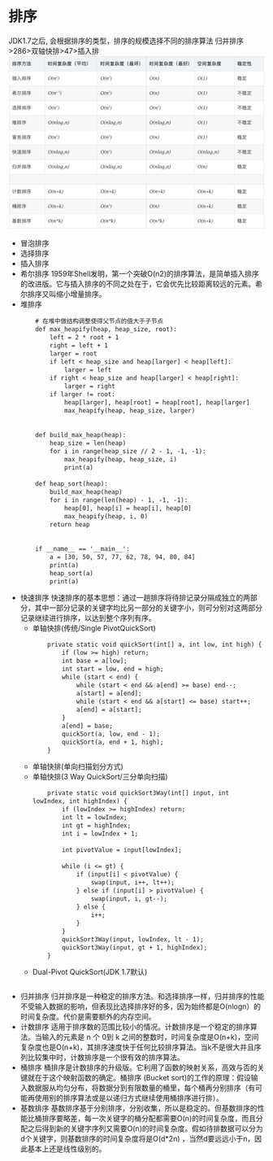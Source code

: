 # 排序
JDK1.7之后, 会根据排序的类型，排序的规模选择不同的排序算法
归并排序>286>双轴快排>47>插入排
![排序](./sort.png)
- 冒泡排序
- 选择排序
- 插入排序
- 希尔排序
    1959年Shell发明，第一个突破O(n2)的排序算法，是简单插入排序的改进版。它与插入排序的不同之处在于，它会优先比较距离较远的元素。希尔排序又叫缩小增量排序。
- 堆排序
    ```
        # 在堆中做结构调整使得父节点的值大于子节点
        def max_heapify(heap, heap_size, root):
            left = 2 * root + 1
            right = left + 1
            larger = root
            if left < heap_size and heap[larger] < heap[left]:
                larger = left
            if right < heap_size and heap[larger] < heap[right]:
                larger = right
            if larger != root:
                heap[larger], heap[root] = heap[root], heap[larger]
                max_heapify(heap, heap_size, larger)


        def build_max_heap(heap):
            heap_size = len(heap)
            for i in range(heap_size // 2 - 1, -1, -1):
                max_heapify(heap, heap_size, i)
                print(a)

        def heap_sort(heap):  
            build_max_heap(heap)
            for i in range(len(heap) - 1, -1, -1):
                heap[0], heap[i] = heap[i], heap[0]
                max_heapify(heap, i, 0)
            return heap


        if __name__ == '__main__':
            a = [30, 50, 57, 77, 62, 78, 94, 80, 84]
            print(a)
            heap_sort(a)
            print(a)
    ```
- 快速排序
    快速排序的基本思想：通过一趟排序将待排记录分隔成独立的两部分，其中一部分记录的关键字均比另一部分的关键字小，则可分别对这两部分记录继续进行排序，以达到整个序列有序。
    - 单轴快排(传统/Single PivotQuickSort)
        ```
            private static void quickSort(int[] a, int low, int high) {
                if (low >= high) return;
                int base = a[low];
                int start = low, end = high;
                while (start < end) {
                    while (start < end && a[end] >= base) end--;
                    a[start] = a[end];
                    while (start < end && a[start] <= base) start++;
                    a[end] = a[start];
                }
                a[end] = base;
                quickSort(a, low, end - 1);
                quickSort(a, end + 1, high);
            }
        ```
    - 单轴快排(单向扫描划分方式)
    - 单轴快排(3 Way QuickSort/三分单向扫描)
        ```
            private static void quickSort3Way(int[] input, int lowIndex, int highIndex) {
                if (lowIndex >= highIndex) return;
                int lt = lowIndex;
                int gt = highIndex;
                int i = lowIndex + 1;

                int pivotValue = input[lowIndex];

                while (i <= gt) {
                    if (input[i] < pivotValue) {
                        swap(input, i++, lt++);
                    } else if (input[i] > pivotValue) {
                        swap(input, i, gt--);
                    } else {
                        i++;
                    }
                }
                quickSort3Way(input, lowIndex, lt - 1);
                quickSort3Way(input, gt + 1, highIndex);
            }
        ```
    - Dual-Pivot QuickSort(JDK 1.7默认)
        ```
        ```
- 归并排序
    归并排序是一种稳定的排序方法。和选择排序一样，归并排序的性能不受输入数据的影响，但表现比选择排序好的多，因为始终都是O(nlogn）的时间复杂度。代价是需要额外的内存空间。
- 计数排序
    适用于排序数的范围比较小的情况。计数排序是一个稳定的排序算法。当输入的元素是 n 个 0到 k 之间的整数时，时间复杂度是O(n+k)，空间复杂度也是O(n+k)，其排序速度快于任何比较排序算法。当k不是很大并且序列比较集中时，计数排序是一个很有效的排序算法。
- 桶排序
    桶排序是计数排序的升级版。它利用了函数的映射关系，高效与否的关键就在于这个映射函数的确定。桶排序 (Bucket sort)的工作的原理：假设输入数据服从均匀分布，将数据分到有限数量的桶里，每个桶再分别排序（有可能再使用别的排序算法或是以递归方式继续使用桶排序进行排）。
- 基数排序
    基数排序基于分别排序，分别收集，所以是稳定的。但基数排序的性能比桶排序要略差，每一次关键字的桶分配都需要O(n)的时间复杂度，而且分配之后得到新的关键字序列又需要O(n)的时间复杂度。假如待排数据可以分为d个关键字，则基数排序的时间复杂度将是O(d*2n) ，当然d要远远小于n，因此基本上还是线性级别的。